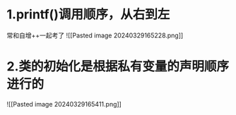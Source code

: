 # 1.printf()调用顺序，从右到左
常和自增++一起考了
![[Pasted image 20240329165228.png]]
# 2.类的初始化是根据私有变量的声明顺序进行的
![[Pasted image 20240329165411.png]]